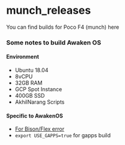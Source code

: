 # munch_releases
You can find builds for Poco F4 (munch) here


### Some notes to build Awaken OS

#### Environment
  - Ubuntu 18.04
  - 8vCPU 
  - 32GB RAM
  - GCP Spot Instance
  - 400GB SSD
  - AkhilNarang Scripts
  
#### Specific to AwakenOS
  - [For Bison/Flex error](./config.go)
  - ```export USE_GAPPS=true``` for gapps build 